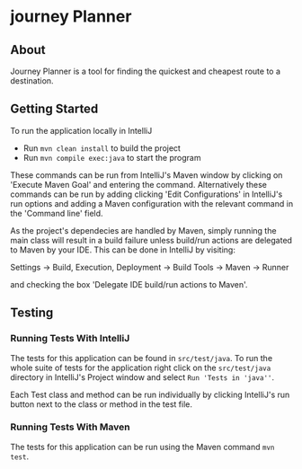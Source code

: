 # journey Planner

## About
Journey Planner is a tool for finding the quickest and cheapest route to a destination.

## Getting Started
To run the application locally in IntelliJ

* Run `mvn clean install` to build the project
* Run `mvn compile exec:java` to start the program

These commands can be run from IntelliJ's Maven window by clicking on 'Execute Maven Goal' and entering the command. Alternatively these commands can be run by adding clicking 'Edit Configurations' in IntelliJ's run options and adding a Maven configuration with the relevant command in the 'Command line' field.

As the project's dependecies are handled by Maven, simply running the main class will result in a build failure unless build/run actions are delegated to Maven by your IDE. This can be done in IntelliJ by visiting:

Settings -> Build, Execution, Deployment -> Build Tools -> Maven -> Runner

and checking the box 'Delegate IDE build/run actions to Maven'.

## Testing

### Running Tests With IntelliJ

The tests for this application can be found in `src/test/java`. To run the whole suite of tests for the application right click on the `src/test/java` directory in IntelliJ's Project window and select `Run 'Tests in 'java''`.

Each Test class and method can be run individually by clicking IntelliJ's run button next to the class or method in the test file.

### Running Tests With Maven

The tests for this application can be run using the Maven command `mvn test`.